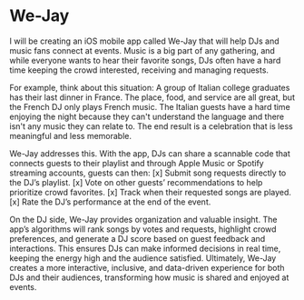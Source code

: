 # We-Jay
 I will be creating an iOS mobile app called We-Jay that will help DJs and music fans connect at events. Music is a big part of any gathering, and while everyone wants to hear their favorite songs, DJs often have a hard time keeping the crowd interested, receiving and managing requests.

For example, think about this situation: A group of Italian college graduates has their last dinner in France. The place, food, and service are all great, but the French DJ only plays French music. The Italian guests have a hard time enjoying the night because they can't understand the language and there isn't any music they can relate to. The end result is a celebration that is less meaningful and less memorable.

We-Jay addresses this. With the app, DJs can share a scannable code that connects guests to their playlist and through Apple Music or Spotify streaming accounts, guests can then:
[x] Submit song requests directly to the DJ’s playlist.
[x] Vote on other guests’ recommendations to help prioritize crowd favorites.
[x] Track when their requested songs are played.
[x] Rate the DJ’s performance at the end of the event.

On the DJ side, We-Jay provides organization and valuable insight. The app’s algorithms will rank songs by votes and requests, highlight crowd preferences, and generate a DJ score based on guest feedback and interactions. This ensures DJs can make informed decisions in real time, keeping the energy high and the audience satisfied.
Ultimately, We-Jay creates a more interactive, inclusive, and data-driven experience for both DJs and their audiences, transforming how music is shared and enjoyed at events.


